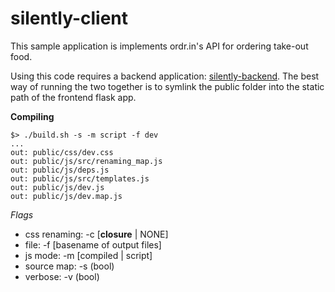 silently-client
===============

This sample application is implements ordr.in's API for ordering take-out food.

Using this code requires a backend application: [silently-backend](https://github.com/mtsgrd/silently-backend). The best way of running the two together is to symlink the public folder into the static path of the frontend flask app.

**Compiling**
```
$> ./build.sh -s -m script -f dev
...
out: public/css/dev.css
out: public/js/src/renaming_map.js
out: public/js/deps.js
out: public/js/src/templates.js
out: public/js/dev.js
out: public/js/dev.map.js
```
*Flags*

* css renaming: -c [**closure** | NONE]
* file: -f [basename of output files]
* js mode: -m [compiled | script]
* source map: -s (bool)
* verbose: -v (bool)
